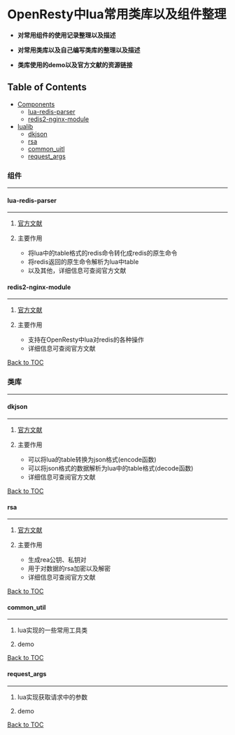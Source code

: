 # OpenResty中lua常用类库以及组件整理

* **对常用组件的使用记录整理以及描述**

* **对常用类库以及自己编写类库的整理以及描述**

* **类库使用的demo以及官方文献的资源链接**

## Table of Contents

* [Components](#组件)
    * [lua-redis-parser](#lua-redis-parser)
    * [redis2-nginx-module](#redis2-nginx-module)
* [lualib](#类库)
    * [dkjson](#dkjson)
    * [rsa](#rsa)
    * [common_uitl](#common_util)
    * [request_args](#request_args)

### 组件

---

#### lua-redis-parser

---

1. [官方文献](https://github.com/openresty/lua-redis-parser#parse_reply) 

2. 主要作用
    * 将lua中的table格式的redis命令转化成redis的原生命令
    * 将redis返回的原生命令解析为lua中table
    * 以及其他，详细信息可查阅官方文献

#### redis2-nginx-module

---

1. [官方文献](https://github.com/openresty/redis2-nginx-module) 

2. 主要作用
    * 支持在OpenResty中lua对redis的各种操作
    * 详细信息可查阅官方文献

[Back to TOC](#table-of-contents)

### 类库

---

#### dkjson

---

1. [官方文献](http://dkolf.de/src/dkjson-lua.fsl/home) 

2. 主要作用
    * 可以将lua的table转换为json格式(encode函数)
    * 可以将json格式的数据解析为lua中的table格式(decode函数)
    * 详细信息可查阅官方文献

[Back to TOC](#table-of-contents)

#### rsa

---

1. [官方文献](https://github.com/spacewander/lua-resty-rsa) 

2. 主要作用
    * 生成rea公钥、私钥对
    * 用于对数据的rsa加密以及解密
    * 详细信息可查阅官方文献

[Back to TOC](#table-of-contents)

#### common_util

---

1. lua实现的一些常用工具类

2. demo

[Back to TOC](#table-of-contents)

#### request_args

---

1. lua实现获取请求中的参数

2. demo

[Back to TOC](#table-of-contents)